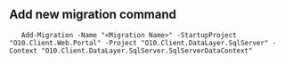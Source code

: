 ﻿## Add new migration command

       Add-Migration -Name "<Migration Name>" -StartupProject "O10.Client.Web.Portal" -Project "O10.Client.DataLayer.SqlServer" -Context "O10.Client.DataLayer.SqlServer.SqlServerDataContext"
